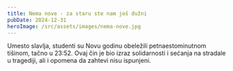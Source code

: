 ```yaml
---
title: Nema nove - za staru ste nam još dužni
pubDate: 2024-12-31
heroImage: /src/assets/images/nema-nove.jpg
---
```


Umesto slavlja, studenti su Novu godinu obeležili petnaestominutnom tišinom, tačno u 23:52. Ovaj čin je bio izraz solidarnosti i sećanja na stradale u tragediji, ali i opomena da zahtevi nisu ispunjeni.

